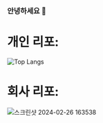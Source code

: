 ### 안녕하세요 👋


  <!--[![code-zeen's github stats](https://github-readme-stats.vercel.app/api?username=code-zeen&show_icons=true&theme=neon)](https://github.com/code-zeen/github-readme-stats)-->

  # 개인 리포:
  ![Top Langs](https://github-readme-stats.vercel.app/api/top-langs/?username=code-zeen&layout=donut&theme=neon)
  # 회사 리포:
  ![스크린샷 2024-02-26 163538](https://github.com/code-zeen/code-zeen/assets/77660676/7f182607-b1e7-49c0-9a27-3be8894d79e5)


<!--
**code-zeen/code-zeen** is a ✨ _special_ ✨ repository because its `README.md` (this file) appears on your GitHub profile.

Here are some ideas to get you started:

- 🔭 I’m currently working on ...
- 🌱 I’m currently learning ...
- 👯 I’m looking to collaborate on ...
- 🤔 I’m looking for help with ...
- 💬 Ask me about ...
- 📫 How to reach me: ...
- 😄 Pronouns: ...
- ⚡ Fun fact: ...
-->
